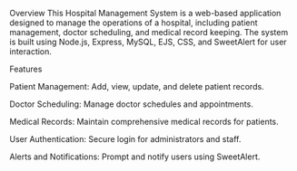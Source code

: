 Overview
This Hospital Management System is a web-based application designed to manage the operations of a hospital, including patient management, doctor scheduling, and medical record keeping. The system is built using Node.js, Express, MySQL, EJS, CSS, and SweetAlert for user interaction.

Features

Patient Management: Add, view, update, and delete patient records.

Doctor Scheduling: Manage doctor schedules and appointments.

Medical Records: Maintain comprehensive medical records for patients.

User Authentication: Secure login for administrators and staff.

Alerts and Notifications: Prompt and notify users using SweetAlert.
